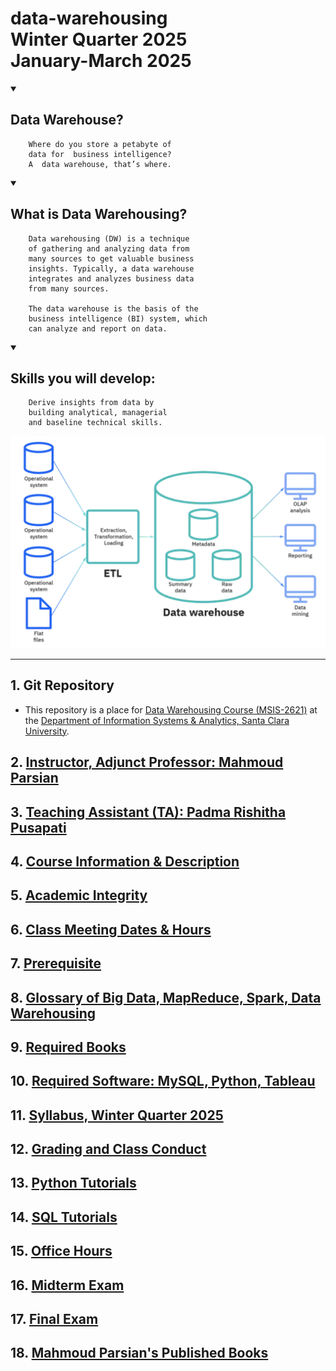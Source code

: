 # data-warehousing </br> Winter Quarter 2025 </br> January-March 2025

<details open>

<summary>

## Data Warehouse?

</summary>


		Where do you store a petabyte of 
		data for  business intelligence? 
		A  data warehouse, that’s where. 

</details>

<details open>

<summary>

## What is Data Warehousing?

</summary>

		Data warehousing (DW) is a technique 
		of gathering and analyzing data from 
		many sources to get valuable business 
		insights. Typically, a data warehouse 
		integrates and analyzes business data 
		from many sources. 
		
		The data warehouse is the basis of the 
		business intelligence (BI) system, which 
		can analyze and report on data.

</details>


<details open>

<summary>

## Skills you will develop: 

</summary>


		Derive insights from data by 
		building analytical, managerial 
		and baseline technical skills.

</details>

![](./webdocs/images/data_warehouse_image.png)

---------

## 1. Git Repository

* This repository is a place for [Data Warehousing 
  Course (MSIS-2621)](https://www.scu.edu/business/graduate-degrees/ms-programs/ms-information-systems/curriculum/)
  at the [Department of Information Systems & Analytics, Santa Clara University](https://www.scu.edu/business/isa/).

## 2. [Instructor, Adjunct Professor: Mahmoud Parsian](https://www.scu.edu/business/isa/faculty/parsian/)

## 3. [Teaching Assistant (TA): Padma Rishitha Pusapati](https://www.linkedin.com/in/padma-rishitha-pusapati-a4480b291/)

## 4. [Course Information & Description](./webdocs/docs/course_info_and_desc.md)

## 5. [Academic Integrity](webdocs/docs/academic_integrity.md)

## 6. [Class Meeting Dates & Hours](./webdocs/docs/class_meeting_dates_hours.md)

## 7. [Prerequisite](./webdocs/docs/prerequisite.md)

## 8. [Glossary of Big Data, MapReduce, Spark, Data Warehousing](https://github.com/mahmoudparsian/big-data-mapreduce-course/blob/master/slides/glossary/README.md)

## 9. [Required Books](./webdocs/docs/required_books.md)

## 10. [Required Software: MySQL, Python, Tableau](./webdocs/docs/required_software.md)

## 11. [Syllabus, Winter Quarter 2025](./syllabus/README.md)

## 12. [Grading and Class Conduct](./webdocs/docs/grading_and_class_conduct.md)

## 13. [Python Tutorials](./webdocs/docs/python_tutorials.md)

## 14. [SQL Tutorials](./webdocs/docs/sql_tutorials.md)

## 15. [Office Hours](./webdocs/docs/office_hours.md)

## 16. [Midterm Exam](./webdocs/docs/midterm_exam.md)

## 17. [Final Exam](./webdocs/docs/final_exam.md)

## 18. [Mahmoud Parsian's Published Books](./webdocs/docs/mahmoud_parsian_books.md)

